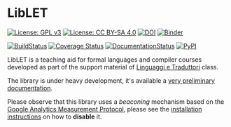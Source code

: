 # LibLET

[![License: GPL v3](https://img.shields.io/badge/License-GPL%20v3-blue.svg)](http://www.gnu.org/licenses/gpl-3.0)
[![License: CC BY-SA 4.0](https://img.shields.io/badge/License-CC%20BY--SA%204.0-blue.svg)](http://creativecommons.org/licenses/by-sa/4.0/)
[![DOI](https://zenodo.org/badge/DOI/10.5281/zenodo.2619588.svg)](https://doi.org/10.5281/zenodo.2619588)
[![Binder](https://mybinder.org/badge_logo.svg)](https://mybinder.org/v2/gh/let-unimi/liblet/master?filepath=Playground.ipynb)

[![BuildStatus](https://travis-ci.org/let-unimi/liblet.svg?branch=master)](https://travis-ci.org/let-unimi/liblet)
[![Coverage Status](https://codecov.io/gh/let-unimi/liblet/branch/master/graph/badge.svg)](https://codecov.io/gh/let-unimi/liblet)
[![DocumentationStatus](https://readthedocs.org/projects/liblet/badge/?version=latest)](https://liblet.readthedocs.io/en/latest/?badge=latest)
[![PyPI](https://img.shields.io/pypi/v/liblet.svg?color=brightgreen&logo=python&logoColor=white)](https://pypi.org/project/liblet/)

LibLET is a teaching aid for formal languages and compiler courses developed as part of the support material of [Linguaggi e Traduttori](https://let.di.unimi.it) class.

The library is under heavy development, it's available a [very preliminary documentation](https://liblet.rtfd.io).

Please observe that this library uses a *beaconing* mechanism based on the [Google Analytics Measurement Protocol](https://developers.google.com/analytics/devguides/collection/protocol/v1/), please see the [installation instructions](https://liblet.readthedocs.io/en/latest/installation.html) on how to **disable** it.
